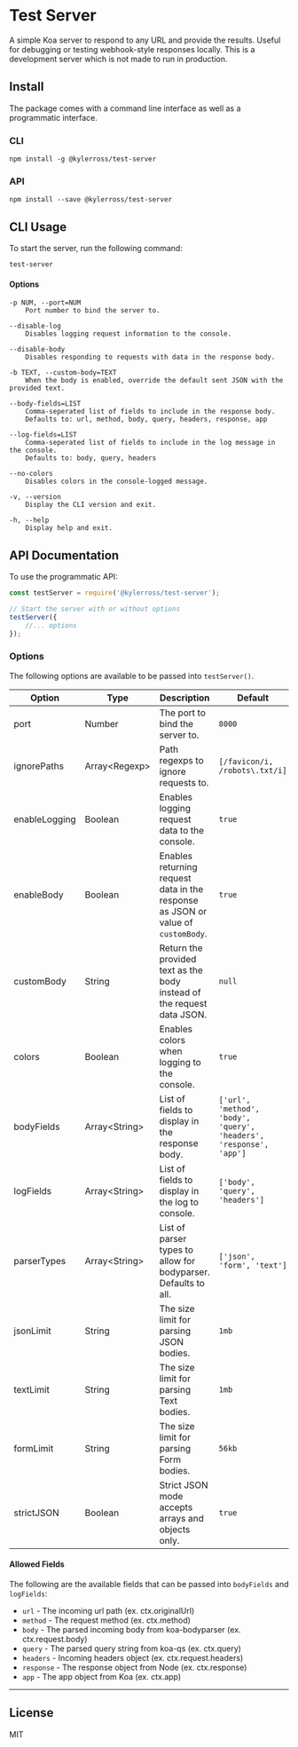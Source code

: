 # Test Server
A simple Koa server to respond to any URL and provide the results. Useful for debugging or testing webhook-style responses locally. This is a development server which is not made to run in production.

## Install
The package comes with a command line interface as well as a programmatic interface.

### CLI
```
npm install -g @kylerross/test-server
```

### API
```
npm install --save @kylerross/test-server
``` 

## CLI Usage
To start the server, run the following command:
```
test-server
```

#### Options
```
-p NUM, --port=NUM
    Port number to bind the server to.

--disable-log
    Disables logging request information to the console.

--disable-body
    Disables responding to requests with data in the response body.

-b TEXT, --custom-body=TEXT
    When the body is enabled, override the default sent JSON with the provided text.

--body-fields=LIST
    Comma-seperated list of fields to include in the response body.
    Defaults to: url, method, body, query, headers, response, app

--log-fields=LIST
    Comma-seperated list of fields to include in the log message in the console.
    Defaults to: body, query, headers

--no-colors
    Disables colors in the console-logged message.

-v, --version
    Display the CLI version and exit.

-h, --help
    Display help and exit.
```

## API Documentation
To use the programmatic API:

```js
const testServer = require('@kylerross/test-server');

// Start the server with or without options
testServer({
    //... options
});
```

### Options
The following options are available to be passed into `testServer()`.

| Option        | Type                | Description                                                                      | Default                                                            |
|---------------|---------------------|----------------------------------------------------------------------------------|--------------------------------------------------------------------|
| port          | Number              | The port to bind the server to.                                                  | `8000`                                                             |
| ignorePaths   | Array&lt;Regexp&gt; | Path regexps to ignore requests to.                                              | `[/favicon/i, /robots\.txt/i]`                                     |
| enableLogging | Boolean             | Enables logging request data to the console.                                     | `true`                                                             |
| enableBody    | Boolean             | Enables returning request data in the response as JSON or value of `customBody`. | `true`                                                             |
| customBody    | String              | Return the provided text as the body instead of the request data JSON.           | `null`                                                             |
| colors        | Boolean             | Enables colors when logging to the console.                                      | `true`                                                             |
| bodyFields    | Array&lt;String&gt; | List of fields to display in the response body.                                  | `['url', 'method', 'body', 'query', 'headers', 'response', 'app']` |
| logFields     | Array&lt;String&gt; | List of fields to display in the log to console.                                 | `['body', 'query', 'headers']`                                     |
| parserTypes   | Array&lt;String&gt; | List of parser types to allow for bodyparser. Defaults to all.                   | `['json', 'form', 'text']`                                         |
| jsonLimit     | String              | The size limit for parsing JSON bodies.                                          | `1mb`                                                              |
| textLimit     | String              | The size limit for parsing Text bodies.                                          | `1mb`                                                              |
| formLimit     | String              | The size limit for parsing Form bodies.                                          | `56kb`                                                             |
| strictJSON    | Boolean             | Strict JSON mode accepts arrays and objects only.                                | `true`                                                             |

#### Allowed Fields
The following are the available fields that can be passed into `bodyFields` and `logFields`:

- `url` - The incoming url path (ex. ctx.originalUrl)
- `method` - The request method (ex. ctx.method)
- `body` - The parsed incoming body from koa-bodyparser (ex. ctx.request.body)
- `query` - The parsed query string from koa-qs (ex. ctx.query)
- `headers` - Incoming headers object (ex. ctx.request.headers)
- `response` - The response object from Node (ex. ctx.response)
- `app` - The app object from Koa (ex. ctx.app)

---

## License
MIT
